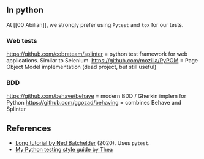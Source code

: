## In python
At [[00 Abilian]], we strongly prefer using `Pytest` and `tox` for our tests.

### Web tests
https://github.com/cobrateam/splinter = python test framework for web applications. Similar to Selenium.
https://github.com/mozilla/PyPOM = Page Object Model implementation (dead project, but still useful)

### BDD
https://github.com/behave/behave = modern BDD / Gherkin implem for Python
https://github.com/ggozad/behaving = combines Behave and Splinter


## References
- [Long tutorial by Ned Batchelder](https://nedbatchelder.com/text/test3.html) (2020). Uses `pytest`.
- [My Python testing style guide by Thea](https://blog.thea.codes/my-python-testing-style-guide/)
